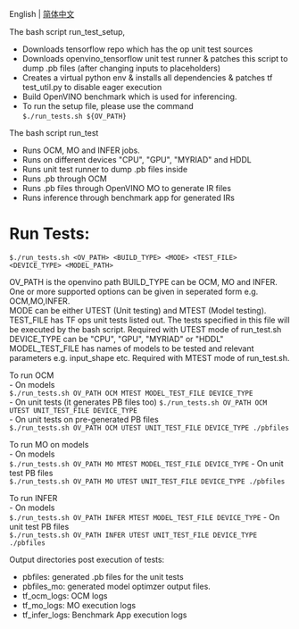 <p>English | <a href="https://github.com/intel/ocm/blob/master/test/python/README_cn.md">简体中文</a></p>

The bash script run_test_setup,
- Downloads tensorflow repo which has the op unit test sources
- Downloads openvino_tensorflow unit test runner & patches this script to dump .pb files (after changing inputs to placeholders)
- Creates a virtual python env & installs all dependencies & patches tf test_util.py to disable eager execution
- Build OpenVINO benchmark which is used for inferencing.
- To run the setup file, please use the command  
  `$./run_tests.sh ${OV_PATH}`

The bash script run_test
- Runs OCM, MO and INFER jobs.
- Runs on different devices "CPU", "GPU", "MYRIAD" and HDDL
- Runs unit test runner to dump .pb files inside
- Runs .pb through OCM
- Runs .pb files through OpenVINO MO to generate IR files 
- Runs inference through benchmark app for generated IRs

Run Tests:
=========
 `$./run_tests.sh <OV_PATH> <BUILD_TYPE> <MODE> <TEST_FILE> <DEVICE_TYPE> <MODEL_PATH>`  

OV_PATH is the openvino path 
BUILD_TYPE can be OCM, MO and INFER. One or more supported options can be given in seperated form e.g. OCM,MO,INFER.  
MODE can be either UTEST (Unit testing) and MTEST (Model testing).  
TEST_FILE has TF ops unit tests listed out. The tests specified in this file will be executed by the bash script. Required with UTEST mode of run_test.sh  
DEVICE_TYPE can be "CPU", "GPU", "MYRIAD" or "HDDL"
MODEL_TEST_FILE has names of models to be tested and relevant parameters e.g. input_shape etc. Required with MTEST mode of run_test.sh.  

To run OCM   
    - On models  
         `$./run_tests.sh OV_PATH OCM MTEST MODEL_TEST_FILE DEVICE_TYPE`  
    - On unit tests (it generates PB files  too)
         `$./run_tests.sh OV_PATH OCM UTEST UNIT_TEST_FILE DEVICE_TYPE`  
    - On unit tests on pre-generated PB files  
         `$./run_tests.sh OV_PATH OCM UTEST UNIT_TEST_FILE DEVICE_TYPE ./pbfiles`  
        
To run MO on models  
    - On models  
         `$./run_tests.sh OV_PATH MO MTEST MODEL_TEST_FILE DEVICE_TYPE`
    - On unit test PB files  
         `$./run_tests.sh OV_PATH MO UTEST UNIT_TEST_FILE DEVICE_TYPE ./pbfiles`  
  
To run INFER   
    - On models  
         `$./run_tests.sh OV_PATH INFER MTEST MODEL_TEST_FILE DEVICE_TYPE`
    - On unit test PB files   
         `$./run_tests.sh OV_PATH INFER UTEST UNIT_TEST_FILE DEVICE_TYPE ./pbfiles`  

Output directories post execution of tests:
  - pbfiles: generated .pb files for the unit tests
  - pbfiles_mo: generated model optimzer output files.
  - tf_ocm_logs: OCM logs
  - tf_mo_logs: MO execution logs
  - tf_infer_logs: Benchmark App execution logs
